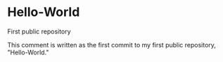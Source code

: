 # Hello-World
First public repository

This comment is written as the first commit to my first public repository, "Hello-World."
